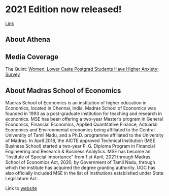 # 2021 Edition now released! 
[Link](https://sankalpsharmaa.github.io/athena.github.io/athena_final.pdf)

## About Athena 

## Media Coverage

The Quint: [Women, Lower Caste Postgrad Students Have Higher Anxiety: Survey](https://www.thequint.com/news/education/pandemic-is-a-catalyst-in-the-deterioration-of-students-mental-health-survey) 

## About Madras School of Economics

Madras School of Economics is an institution of higher education in Economics, located in Chennai, India. Madras School of Economics was founded in 1993 as a post-graduate institution for teaching and research in economics. MSE has been offering a two-year Master’s program in General Economics, Financial Economics, Applied Quantitative Finance, Actuarial Economics and Environmental economics being affiliated to the Central University of Tamil Nadu, and a Ph.D. programme affiliated to the University of Madras. In April 2018, the AICTE approved Technical Institution (MSE Business School) started a two-year P. G. Diploma Program in Financial Engineering and Research & Business Analytics. MSE has become an “Institute of Special Importance” from 1 st April, 2021 through Madras School of Economics Act, 2020, by Government of Tamil Nadu, through which the institute has acquired the degree granting authority.  UGC has also officially included MSE in the list of Institutions established under State Legislature Act.

Link to [website](mse.ac.in/)